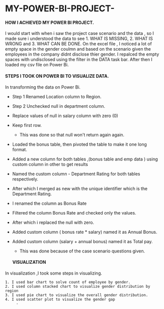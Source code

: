 # MY-POWER-BI-PROJECT-
#### HOW I ACHIEVED MY POWER BI PROJECT. 
 I would start with when i saw the project case scenario and the data , so I made sure i understood the data to see 1. WHAT IS MISSING, 2. WHAT IS WRONG and 3. WHAT CAN BE DONE.
On the excel file , I noticed a lot of empty space in the gender coulmn and based on the scenario given the employees in the company didnt disclose thier gender.
I repalced the empty spaces with undisclosed using the filter in the DATA task bar.
After then I loaded my csv file on Power Bi.

#### STEPS I TOOK ON POWER BI TO VISUALIZE DATA.
In transforming the data on Power Bi.

- Step 1 Renamed Location column to Region.
- Step 2 Unchecked null in department column.
- Replace values of null in salary column with zero (0)
- Keep first row.
    - This was done so that null won't return again again.
- Loaded the bonus table, then pivoted the table to make it one long format.
- Added a new column for both tables ,(bonus table and emp data ) using custom column in other to get results
- Named the custom column - Department Rating for both tables respectively.
- After which I merged as new with the unique identifier which is the Department Rating.
- I renamed the column as Bonus Rate
- Filtered the column Bonus Rate and checked only the values.
- After which i replaced the null with zero.
- Added custom column ( bonus rate * salary) named it as Annual Bonus.
- Added custom column (salary + annual bonus) named it as Total pay.
    - This was done because of the case scenario questions given.


  #### VISUALIZATION 
In visualization ,I took some steps in visualizing.

    1. I used bar chart to solve count of employee by gender.
    2. I used column stacked chart to visualize gender distribution by region 
    3. I used pie chart to visualize the overall gender distribution.
    4. I used scatter plot to visualize the gender gap
         - 
